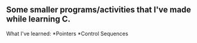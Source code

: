Some smaller programs/activities that I've made while learning C.
------
What I've learned:
*Pointers
*Control Sequences
